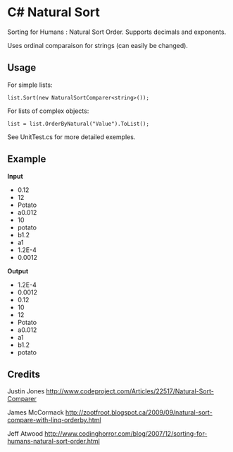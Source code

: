 # C# Natural Sort
Sorting for Humans : Natural Sort Order.
Supports decimals and exponents.

Uses ordinal comparaison for strings (can easily be changed).

## Usage
For simple lists:

	list.Sort(new NaturalSortComparer<string>());

For lists of complex objects:

	list = list.OrderByNatural("Value").ToList();

See UnitTest.cs for more detailed exemples.

## Example
**Input**
* 0.12
* 12
* Potato
* a0.012
* 10
* potato
* b1.2
* a1
* 1.2E-4
* 0.0012

**Output**
* 1.2E-4
* 0.0012
* 0.12
* 10
* 12
* Potato
* a0.012
* a1
* b1.2
* potato
	
## Credits
Justin Jones http://www.codeproject.com/Articles/22517/Natural-Sort-Comparer

James McCormack http://zootfroot.blogspot.ca/2009/09/natural-sort-compare-with-linq-orderby.html

Jeff Atwood http://www.codinghorror.com/blog/2007/12/sorting-for-humans-natural-sort-order.html